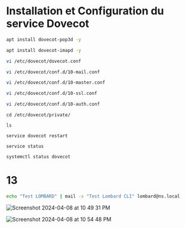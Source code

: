 # Installation et Configuration du service Dovecot

```bash
apt install dovecot-pop3d -y
```

```bash
apt install dovecot-imapd -y
```
```bash
vi /etc/dovecot/dovecot.conf
```
```bash
vi /etc/dovecot/conf.d/10-mail.conf
```
```bash
vi /etc/dovecot/conf.d/10-master.conf
```
```bash
vi /etc/dovecot/conf.d/10-ssl.conf
```
```bash
vi /etc/dovecot/conf.d/10-auth.conf
```
```
cd /etc/dovecot/private/
```
```
ls
```
```
service dovecot restart
```
```
service status
```
```
systemctl status dovecot
```
# 13

```bash
echo "Test LOMBARD" | mail -s "Test Lombard CLI" lombard@ns.local
```

![Screenshot 2024-04-08 at 10 49 31 PM](https://github.com/Plangloi/420-AJ5-RO_DE-PLOIEMENT-DES-SERVICES-WEB-Linux/assets/48372629/f955fa5a-ddcb-40d3-9f51-929c135b6922)



![Screenshot 2024-04-08 at 10 54 48 PM](https://github.com/Plangloi/420-AJ5-RO_DE-PLOIEMENT-DES-SERVICES-WEB-Linux/assets/48372629/8b180cc6-e80c-4281-aa61-5b0d7408a4b2)















